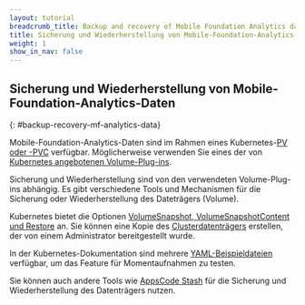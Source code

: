 ```yaml
---
layout: tutorial
breadcrumb_title: Backup and recovery of Mobile Foundation Analytics data
title: Sicherung und Wiederherstellung von Mobile-Foundation-Analytics-Daten
weight: 1
show_in_nav: false
---
```

<!-- NLS_CHARSET=UTF-8 -->
## Sicherung und Wiederherstellung von Mobile-Foundation-Analytics-Daten
{: #backup-recovery-mf-analytics-data}

Mobile-Foundation-Analytics-Daten sind im Rahmen eines Kubernetes-[PV oder -PVC](https://kubernetes.io/docs/concepts/storage/persistent-volumes/#introduction) verfügbar. Möglicherweise verwenden Sie eines der von [Kubernetes angebotenen Volume-Plug-ins](https://kubernetes.io/docs/concepts/storage/volumes/#types-of-volumes).

Sicherung und Wiederherstellung sind von den verwendeten Volume-Plug-ins abhängig. Es gibt verschiedene Tools und Mechanismen für die Sicherung oder Wiederherstellung des Dateträgers (Volume).

Kubernetes bietet die Optionen [VolumeSnapshot, VolumeSnapshotContent und Restore](https://kubernetes-csi.github.io/docs/snapshot-restore-feature.html#snapshot--restore-feature) an. Sie können eine Kopie des [Clusterdatenträgers](https://kubernetes.io/docs/concepts/storage/volume-snapshots/#introduction) erstellen, der von einem Administrator bereitgestellt wurde.

In der Kubernetes-Dokumentation sind mehrere [YAML-Beispieldateien](https://github.com/kubernetes-csi/external-snapshotter/tree/master/examples/kubernetes) verfügbar, um das Feature für Momentaufnahmen zu testen.

Sie können auch andere Tools wie [AppsCode Stash](https://appscode.com/products/kubed/0.9.0/guides/disaster-recovery/stash/) für die Sicherung und Wiederherstellung des Datenträgers nutzen.
